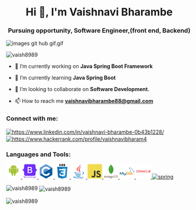 <h1 align="center">Hi 👋, I'm Vaishnavi Bharambe</h1>
<h3 align="center">Pursuing opportunity, Software Engineer,(front end, Backend)</h3>


![images](https://github.com/Vaish8989/Vaish8989/assets/131168550/b81f51ae-aa9b-49fe-bca9-2e694033033a)
git hub gif.gif




<p align="left"> <img src="https://komarev.com/ghpvc/?username=vaish8989&label=Profile%20views&color=0e75b6&style=flat" alt="vaish8989" /> </p>

- 🔭 I’m currently working on **Java Spring Boot Framework**

- 🌱 I’m currently learning **Java Spring Boot**

- 👯 I’m looking to collaborate on **Software Development.**

- 📫 How to reach me **vaishnavibharambe88@gmail.com**

<h3 align="left">Connect with me:</h3>
<p align="left">
<a href="https://linkedin.com/in/https://www.linkedin.com/in/vaishnavi-bharambe-0b43b1228/" target="blank"><img align="center" src="https://raw.githubusercontent.com/rahuldkjain/github-profile-readme-generator/master/src/images/icons/Social/linked-in-alt.svg" alt="https://www.linkedin.com/in/vaishnavi-bharambe-0b43b1228/" height="30" width="40" /></a>
<a href="https://www.hackerrank.com/https://www.hackerrank.com/profile/vaishnavibharam4" target="blank"><img align="center" src="https://raw.githubusercontent.com/rahuldkjain/github-profile-readme-generator/master/src/images/icons/Social/hackerrank.svg" alt="https://www.hackerrank.com/profile/vaishnavibharam4" height="30" width="40" /></a>
</p>

<h3 align="left">Languages and Tools:</h3>
<p align="left"> <a href="https://developer.android.com" target="_blank" rel="noreferrer"> <img src="https://raw.githubusercontent.com/devicons/devicon/master/icons/android/android-original-wordmark.svg" alt="android" width="40" height="40"/> </a> <a href="https://getbootstrap.com" target="_blank" rel="noreferrer"> <img src="https://raw.githubusercontent.com/devicons/devicon/master/icons/bootstrap/bootstrap-plain-wordmark.svg" alt="bootstrap" width="40" height="40"/> </a> <a href="https://www.cprogramming.com/" target="_blank" rel="noreferrer"> <img src="https://raw.githubusercontent.com/devicons/devicon/master/icons/c/c-original.svg" alt="c" width="40" height="40"/> </a> <a href="https://www.w3schools.com/css/" target="_blank" rel="noreferrer"> <img src="https://raw.githubusercontent.com/devicons/devicon/master/icons/css3/css3-original-wordmark.svg" alt="css3" width="40" height="40"/> </a> <a href="https://www.java.com" target="_blank" rel="noreferrer"> <img src="https://raw.githubusercontent.com/devicons/devicon/master/icons/java/java-original.svg" alt="java" width="40" height="40"/> </a> <a href="https://developer.mozilla.org/en-US/docs/Web/JavaScript" target="_blank" rel="noreferrer"> <img src="https://raw.githubusercontent.com/devicons/devicon/master/icons/javascript/javascript-original.svg" alt="javascript" width="40" height="40"/> </a> <a href="https://www.mongodb.com/" target="_blank" rel="noreferrer"> <img src="https://raw.githubusercontent.com/devicons/devicon/master/icons/mongodb/mongodb-original-wordmark.svg" alt="mongodb" width="40" height="40"/> </a> <a href="https://www.mysql.com/" target="_blank" rel="noreferrer"> <img src="https://raw.githubusercontent.com/devicons/devicon/master/icons/mysql/mysql-original-wordmark.svg" alt="mysql" width="40" height="40"/> </a> <a href="https://www.oracle.com/" target="_blank" rel="noreferrer"> <img src="https://raw.githubusercontent.com/devicons/devicon/master/icons/oracle/oracle-original.svg" alt="oracle" width="40" height="40"/> </a> <a href="https://spring.io/" target="_blank" rel="noreferrer"> <img src="https://www.vectorlogo.zone/logos/springio/springio-icon.svg" alt="spring" width="40" height="40"/> </a> </p>

<p><img align="left" src="https://github-readme-stats.vercel.app/api/top-langs?username=vaish8989&show_icons=true&locale=en&layout=compact" alt="vaish8989" /></p>

<p>&nbsp;<img align="center" src="https://github-readme-stats.vercel.app/api?username=vaish8989&show_icons=true&locale=en" alt="vaish8989" /></p>

<p><img align="center" src="https://github-readme-streak-stats.herokuapp.com/?user=vaish8989&" alt="vaish8989" /></p>

